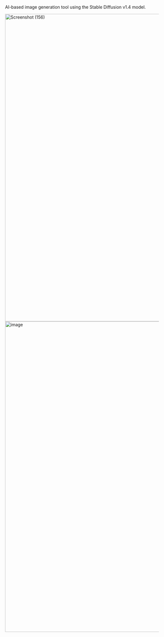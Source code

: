 AI-based image generation tool using the Stable Diffusion v1.4 model.

<img width="1920" height="1004" alt="Screenshot (156)" src="https://github.com/user-attachments/assets/6475352b-891a-4f1a-bbd4-3f236fd9ddb3" />

<img width="1920" height="1014" alt="image" src="https://github.com/user-attachments/assets/9e865f45-2e17-4a71-bdc4-9da92ec6d379" />

